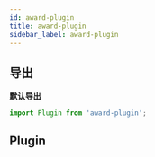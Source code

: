 ```yaml
---
id: award-plugin
title: award-plugin
sidebar_label: award-plugin
---
```


## 导出

**默认导出**

```js
import Plugin from 'award-plugin';
```

## Plugin
